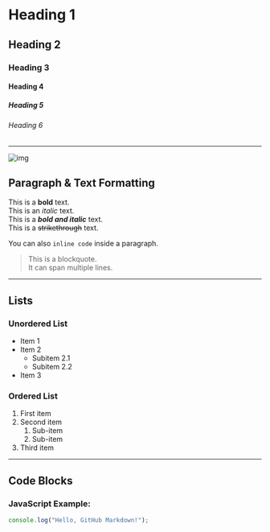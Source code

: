 

# Heading 1
## Heading 2
### Heading 3
#### Heading 4
##### Heading 5
###### Heading 6

---

![img](https://external-content.duckduckgo.com/iu/?u=https%3A%2F%2Fwallpaperaccess.com%2Ffull%2F2308532.jpg&f=1&nofb=1&ipt=d89ecc29a399ac5ae0d165da8e4a4f633bb5be6b7a6fff1b6bd9af81b960c772&ipo=images)

## Paragraph & Text Formatting

This is a **bold** text.  
This is an *italic* text.  
This is a ***bold and italic*** text.  
This is a ~~strikethrough~~ text.  

You can also `inline code` inside a paragraph.

> This is a blockquote.  
> It can span multiple lines.

---

## Lists

### Unordered List
- Item 1
- Item 2
  - Subitem 2.1
  - Subitem 2.2
- Item 3

### Ordered List
1. First item
2. Second item
   1. Sub-item
   2. Sub-item
3. Third item

---

## Code Blocks

### JavaScript Example:
```js
console.log("Hello, GitHub Markdown!");
